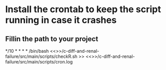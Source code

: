 # Install the crontab to keep the script running in case it crashes

## Fillin the path to your project

*/10 * * * * /bin/bash <<<PATH TO YOUR PROJECT>>>/c-diff-and-renal-failure/src/main/scripts/checkR.sh >> <<<PATH TO YOUR PROJECT>>>/c-diff-and-renal-failure/src/main/scripts/cron.log
